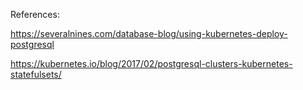 References:

https://severalnines.com/database-blog/using-kubernetes-deploy-postgresql

https://kubernetes.io/blog/2017/02/postgresql-clusters-kubernetes-statefulsets/